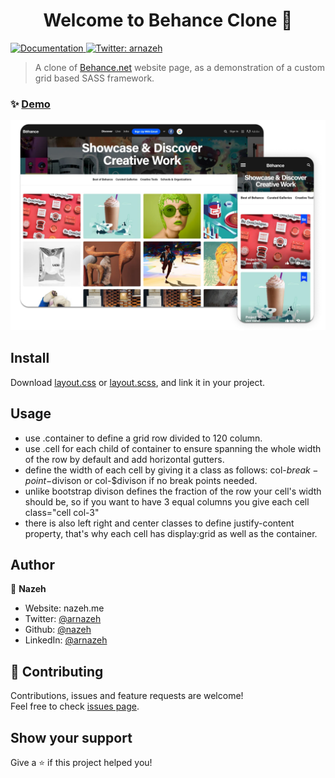 <h1 align="center">Welcome to Behance Clone 👋</h1>
<p>
  <a href="https://github.com/Nazeh/grid-framework-behance-clone/blob/master/README.md" target="_blank">
    <img alt="Documentation" src="https://img.shields.io/badge/documentation-yes-brightgreen.svg" />
  </a>
  <a href="https://twitter.com/arnazeh" target="_blank">
    <img alt="Twitter: arnazeh" src="https://img.shields.io/twitter/follow/arnazeh.svg?style=social" />
  </a>
</p>

> A clone of [Behance.net](https://www.behance.net/) website page, as a demonstration of a custom grid based SASS framework.

### ✨ [Demo](https://nazeh.github.io/grid-framework-behance-clone/)

<img alt='screenshot' src='docs/screenshot.webp'>

## Install

Download [layout.css](assets/stylesheets/layout.css) or [layout.scss](assets/stylesheets/layout.scss), and link it in your project.

## Usage

* use .container to define a grid row divided to 120 column.
* use .cell for each child of container to ensure spanning the whole width of the row by default and add horizontal gutters.
* define the width of each cell by giving it a class as follows: col-$break-point-$divison or col-$divison if no break points needed.
* unlike bootstrap divison defines the fraction of the row your cell's width should be, so if you want to have 3 equal columns you give each cell class="cell col-3"
* there is also left right and center classes to define justify-content property, that's why each cell has display:grid as well as the container.

## Author

👤 **Nazeh**

* Website: nazeh.me
* Twitter: [@arnazeh](https://twitter.com/arnazeh)
* Github: [@nazeh](https://github.com/nazeh)
* LinkedIn: [@arnazeh](https://linkedin.com/in/arnazeh)

## 🤝 Contributing

Contributions, issues and feature requests are welcome!<br />Feel free to check [issues page](https://github.com/Nazeh/grid-framework-behance-clone/issues). 

## Show your support

Give a ⭐️ if this project helped you!
